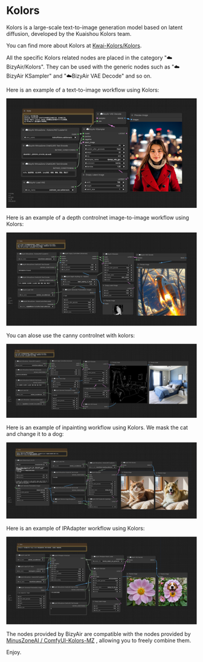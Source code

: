 # Kolors

Kolors is a large-scale text-to-image generation model based on latent diffusion, developed by the Kuaishou Kolors team.

You can find more about Kolors at [Kwai-Kolors/Kolors](https://huggingface.co/Kwai-Kolors/Kolors).

All the specific Kolors related nodes are placed in the category "☁️BizyAir/Kolors". They can be used with the generic nodes such as  "☁️BizyAir KSampler" and "☁️BizyAir VAE Decode" and so on.

Here is an example of a text-to-image workflow using Kolors:

![](./imgs/bizyair_kolors_txt2img.png)

Here is an example of a depth controlnet image-to-image workflow using Kolors:

![](./imgs/bizyair_kolors_controlnet_depth.png)

You can alose use the canny controlnet with kolors:

![](./imgs/bizyair_kolors_controlnet_canny.png)

Here is an example of inpainting workflow using Kolors. We mask the cat and change it to a dog:

![](./imgs/bizyair_kolors_inpainting.png)

Here is an example of IPAdapter workflow using Kolors:

![](./imgs/bizyair_kolors_ipadapter.png)

 The nodes provided by BizyAir are compatible with the nodes provided by [MinusZoneAI
/
ComfyUI-Kolors-MZ](https://github.com/MinusZoneAI/ComfyUI-Kolors-MZ) , allowing you to freely combine them.

Enjoy.
